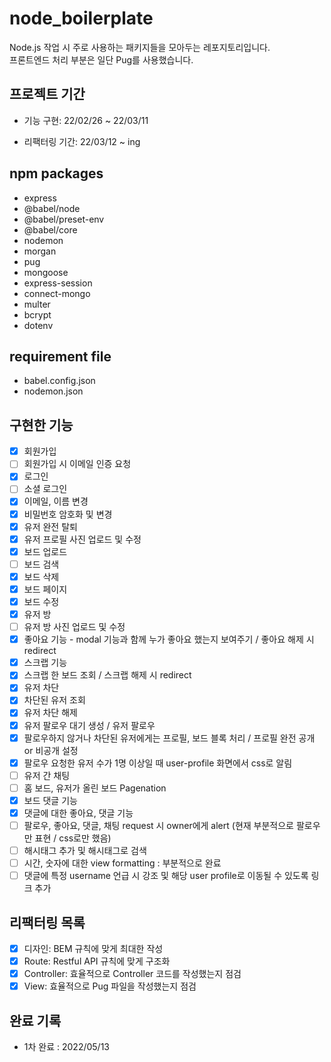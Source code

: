 # node_boilerplate

Node.js 작업 시 주로 사용하는 패키지들을 모아두는 레포지토리입니다.  
프론트엔드 처리 부분은 일단 Pug를 사용했습니다.

## 프로젝트 기간

- 기능 구현: 22/02/26 ~ 22/03/11

- 리팩터링 기간: 22/03/12 ~ ing

## npm packages

- express
- @babel/node
- @babel/preset-env
- @babel/core
- nodemon
- morgan
- pug
- mongoose
- express-session
- connect-mongo
- multer
- bcrypt
- dotenv

## requirement file

- babel.config.json
- nodemon.json

## 구현한 기능

- [x] 회원가입
- [ ] 회원가입 시 이메일 인증 요청
- [x] 로그인
- [ ] 소셜 로그인
- [x] 이메일, 이름 변경
- [x] 비밀번호 암호화 및 변경
- [x] 유저 완전 탈퇴
- [x] 유저 프로필 사진 업로드 및 수정
- [x] 보드 업로드
- [ ] 보드 검색
- [x] 보드 삭제
- [x] 보드 페이지
- [x] 보드 수정
- [x] 유저 방
- [ ] 유저 방 사진 업로드 및 수정
- [x] 좋아요 기능 - modal 기능과 함께 누가 좋아요 했는지 보여주기 / 좋아요 해제 시 redirect
- [x] 스크랩 기능
- [x] 스크랩 한 보드 조회 / 스크랩 해제 시 redirect
- [x] 유저 차단
- [x] 차단된 유저 조회
- [x] 유저 차단 해제
- [x] 유저 팔로우 대기 생성 / 유저 팔로우
- [x] 팔로우하지 않거나 차단된 유저에게는 프로필, 보드 블록 처리 / 프로필 완전 공개 or 비공개 설정
- [x] 팔로우 요청한 유저 수가 1명 이상일 때 user-profile 화면에서 css로 알림
- [ ] 유저 간 채팅
- [ ] 홈 보드, 유저가 올린 보드 Pagenation
- [x] 보드 댓글 기능
- [x] 댓글에 대한 좋아요, 댓글 기능
- [ ] 팔로우, 좋아요, 댓글, 채팅 request 시 owner에게 alert (현재 부분적으로 팔로우만 표현 / css로만 했음)
- [ ] 해시태그 추가 및 해시태그로 검색
- [ ] 시간, 숫자에 대한 view formatting : 부분적으로 완료
- [ ] 댓글에 특정 username 언급 시 강조 및 해당 user profile로 이동될 수 있도록 링크 추가

## 리팩터링 목록

- [x] 디자인: BEM 규칙에 맞게 최대한 작성
- [x] Route: Restful API 규칙에 맞게 구조화
- [x] Controller: 효율적으로 Controller 코드를 작성했는지 점검
- [x] View: 효율적으로 Pug 파일을 작성했는지 점검

## 완료 기록

- 1차 완료 : 2022/05/13
